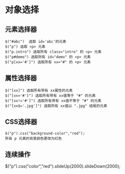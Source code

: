 # 对象选择

## 元素选择器

```
$("#abc")  选取 id='abc'的元素
$("p") 选取 <p> 元素
$("p.intro") 选取所有 class="intro" 的 <p> 元素
$("p#demo") 选取所有 id="demo" 的 <p> 元素
$("p[xx='#']") 选取所有 xx="#" 的 <p> 元素
```

## 属性选择器

```
$("[xx]") 选取所有带有 xx属性的元素
$("[xx='#']") 选取所有带有 xx值等于 "#" 的元素
$("[xx!='#']") 选取所有带有 xx值不等于 "#" 的元素
$("[xx$='.jpg']") 选取所有 xx值以 ".jpg" 结尾的元素
```

## CSS选择器

```
$("p").css("background-color","red");
所有 p 元素的背景颜色更改为红色
```

## 连续操作

$("p").css("color","red").slideUp(2000).slideDown(2000);
